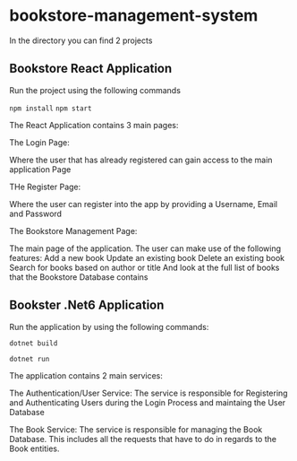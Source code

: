 # bookstore-management-system

In the directory you can find 2 projects

## Bookstore React Application
Run the project using the following commands

`npm install`
`npm start`

The React Application contains 3 main pages:

The Login Page: 

Where the user that has already registered can gain access to the main application Page

THe Register Page: 

Where the user can register into the app by providing a Username, Email and Password

The Bookstore Management Page: 

The main page of the application. The user can make use of the following features:
Add a new book
Update an existing book
Delete an existing book
Search for books based on author or title
And look at the full list of books that the Bookstore Database contains

## Bookster .Net6 Application

Run the application by using the following commands:

`dotnet build`

`dotnet run`

The application contains 2 main services:

The Authentication/User Service:
The service is responsible for Registering and Authenticating Users during the Login Process 
and maintaing the User Database

The Book Service:
The service is responsible for managing the Book Database. 
This includes all the requests that have to do in regards to the Book entities.

